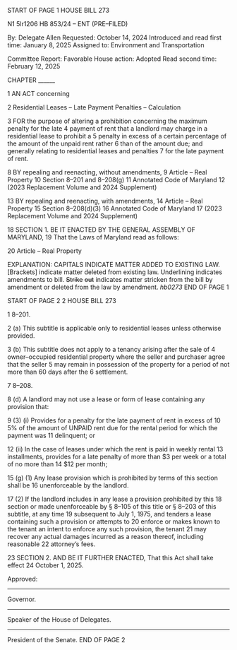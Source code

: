 START OF PAGE 1
HOUSE BILL 273

N1 5lr1206
HB 853/24 – ENT (PRE–FILED)

By: Delegate Allen
Requested: October 14, 2024
Introduced and read first time: January 8, 2025
Assigned to: Environment and Transportation

Committee Report: Favorable
House action: Adopted
Read second time: February 12, 2025

CHAPTER ______

1 AN ACT concerning

2 Residential Leases – Late Payment Penalties – Calculation

3 FOR the purpose of altering a prohibition concerning the maximum penalty for the late
4 payment of rent that a landlord may charge in a residential lease to prohibit a
5 penalty in excess of a certain percentage of the amount of the unpaid rent rather
6 than of the amount due; and generally relating to residential leases and penalties
7 for the late payment of rent.

8 BY repealing and reenacting, without amendments,
9 Article – Real Property
10 Section 8–201 and 8–208(g)
11 Annotated Code of Maryland
12 (2023 Replacement Volume and 2024 Supplement)

13 BY repealing and reenacting, with amendments,
14 Article – Real Property
15 Section 8–208(d)(3)
16 Annotated Code of Maryland
17 (2023 Replacement Volume and 2024 Supplement)

18 SECTION 1. BE IT ENACTED BY THE GENERAL ASSEMBLY OF MARYLAND,
19 That the Laws of Maryland read as follows:

20 Article – Real Property

EXPLANATION: CAPITALS INDICATE MATTER ADDED TO EXISTING LAW.
[Brackets] indicate matter deleted from existing law.
Underlining indicates amendments to bill.
~~Strike~~ ~~out~~ indicates matter stricken from the bill by amendment or deleted from the law by
amendment. *hb0273*
END OF PAGE 1

START OF PAGE 2
2 HOUSE BILL 273

1 8–201.

2 (a) This subtitle is applicable only to residential leases unless otherwise provided.

3 (b) This subtitle does not apply to a tenancy arising after the sale of
4 owner–occupied residential property where the seller and purchaser agree that the seller
5 may remain in possession of the property for a period of not more than 60 days after the
6 settlement.

7 8–208.

8 (d) A landlord may not use a lease or form of lease containing any provision that:

9 (3) (i) Provides for a penalty for the late payment of rent in excess of
10 5% of the amount of UNPAID rent due for the rental period for which the payment was
11 delinquent; or

12 (ii) In the case of leases under which the rent is paid in weekly rental
13 installments, provides for a late penalty of more than $3 per week or a total of no more than
14 $12 per month;

15 (g) (1) Any lease provision which is prohibited by terms of this section shall be
16 unenforceable by the landlord.

17 (2) If the landlord includes in any lease a provision prohibited by this
18 section or made unenforceable by § 8–105 of this title or § 8–203 of this subtitle, at any time
19 subsequent to July 1, 1975, and tenders a lease containing such a provision or attempts to
20 enforce or makes known to the tenant an intent to enforce any such provision, the tenant
21 may recover any actual damages incurred as a reason thereof, including reasonable
22 attorney’s fees.

23 SECTION 2. AND BE IT FURTHER ENACTED, That this Act shall take effect
24 October 1, 2025.

Approved:

________________________________________________________________________________
Governor.

________________________________________________________________________________
Speaker of the House of Delegates.

________________________________________________________________________________
President of the Senate.
END OF PAGE 2